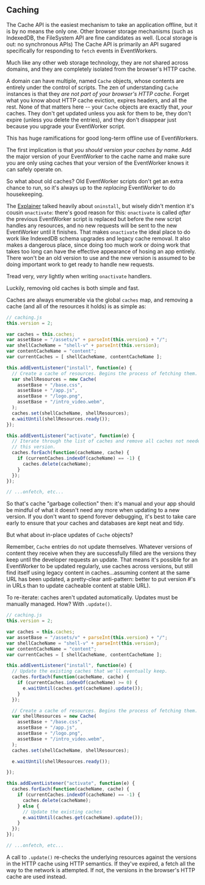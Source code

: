 <h2>Caching</h2>

The Cache API is the easiest mechanism to take an application offline, but it is by no means the only one. Other browser storage mechanisms (such as IndexedDB, the FileSystem API are fine candidates as well. (Local storage is out: no synchronous APIs) The Cache API is primarily an API sugared specifically for responding to `fetch` events in EventWorkers.

Much like any other web storage technology, they are _not_ shared
across domains, and they are completely isolated from the browser's HTTP cache.

A domain can have multiple, named `Cache` objects, whose contents are entirely under the control of scripts. The zen of understanding `Cache` instances is that they _are not part of your browser's HTTP cache_. Forget what you know about HTTP cache eviction, expires headers, and all the rest. None of that matters here -- your `Cache` objects are exactly that, _your_ caches. They don't get updated unless you ask for them to be, they don't expire (unless you delete the entries), and they don't disappear just because you upgrade your EventWorker script.

This has huge ramifications for good long-term offline use of EventWorkers.

The first implication is that _you should version your caches by name_. Add the major version of your EventWorker to the cache name and make sure you are only using caches that your version of the EventWorker knows it can safely operate on.

So what about old caches? Old EventWorker scripts don't get an extra chance to run, so it's always up to the _replacing_ EventWorker to do housekeeping.

The [Explainer](explainer.md) talked heavily about `oninstall`, but wisely didn't mention it's cousin `onactivate`: there's good reason for this: `onactivate` is called *after* the previous EventWorker script is replaced but before the new script handles any resources, and no new requests will be sent to the new EventWorker until it finishes. That makes `onactivate` the ideal place to do work like IndexedDB schema upgrades and legacy cache removal. It also makes a dangerous place, since doing too much work or doing work that takes too long can have the effective appearance of hosing an app entirely. There won't be an old version to use and the new version is assumed to be doing important work to get ready to handle new requests.

Tread very, _very_ lightly when writing `onactivate` handlers.

Luckily, removing old caches is both simple and fast.

Caches are always enumerable via the global `caches` map, and removing a cache (and all of the resources it holds) is as simple as:

```js
// caching.js
this.version = 2;

var caches = this.caches;
var assetBase = "/assets/v" + parseInt(this.version) + "/";
var shellCacheName = "shell-v" + parseInt(this.version);
var contentCacheName = "content";
var currentCaches = [ shellCacheName, contentCacheName ];

this.addEventListener("install", function(e) {
  // Create a cache of resources. Begins the process of fetching them.
  var shellResources = new Cache(
    assetBase + "/base.css",
    assetBase + "/app.js",
    assetBase + "/logo.png",
    assetBase + "/intro_video.webm",
  );
  caches.set(shellCacheName, shellResources);
  e.waitUntil(shellResources.ready());
});

this.addEventListener("activate", function(e) {
  // Iterate through the list of caches and remove all caches not needed by
  // this version.
  caches.forEach(function(cacheName, cache) {
    if (currentCaches.indexOf(cacheName) == -1) {
      caches.delete(cacheName);
    }
  });
});

// ...onfetch, etc...
```

So that's cache "garbage collection" then: it's manual and your app should be mindful of what it doesn't need any more when updating to a new version. If you don't want to spend forever debugging, it's best to take care early to ensure that your caches and databases are kept neat and tidy.

But what about in-place updates of `Cache` objects?

Remember, `Cache` entries do not update themselves. Whatever versions of content they receive when they are successfully filled are the versions they keep until the developer requests an update. That means it's possible for an EventWorker to be updated regularly, use caches across versions, but still find itself using legacy content in caches...assuming content at the same URL has been updated, a pretty-clear anti-pattern: better to put version #'s in URLs than to update cacheable content at stable URL).

To re-iterate: caches aren't updated automatically. Updates must be manually managed. How? With `.update()`.

```js
// caching.js
this.version = 2;

var caches = this.caches;
var assetBase = "/assets/v" + parseInt(this.version) + "/";
var shellCacheName = "shell-v" + parseInt(this.version);
var contentCacheName = "content";
var currentCaches = [ shellCacheName, contentCacheName ];

this.addEventListener("install", function(e) {
  // Update the existing caches that we'll eventually keep.
  caches.forEach(function(cacheName, cache) {
    if (currentCaches.indexOf(cacheName) >= 0) {
      e.waitUntil(caches.get(cacheName).update());
    }
  });

  // Create a cache of resources. Begins the process of fetching them.
  var shellResources = new Cache(
    assetBase + "/base.css",
    assetBase + "/app.js",
    assetBase + "/logo.png",
    assetBase + "/intro_video.webm",
  );
  caches.set(shellCacheName, shellResources);

  e.waitUntil(shellResources.ready());

});

this.addEventListener("activate", function(e) {
  caches.forEach(function(cacheName, cache) {
    if (currentCaches.indexOf(cacheName) == -1) {
      caches.delete(cacheName);
    } else {
      // Update the existing caches
      e.waitUntil(caches.get(cacheName).update());
    }
  });
});

// ...onfetch, etc...
```

A call to `.update()` re-checks the underlying resources against the versions in the HTTP cache using HTTP semantics. If they've expired, a fetch all the way to the network is attempted. If not, the versions in the browser's HTTP cache are used instead.
